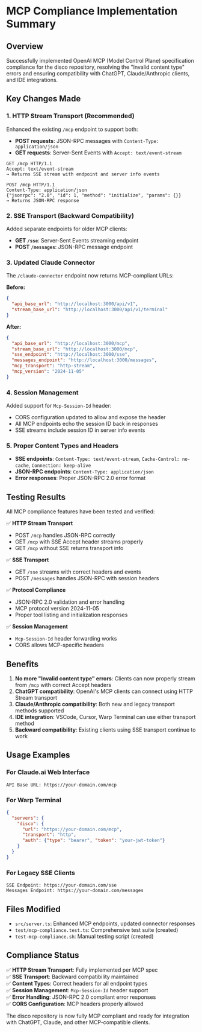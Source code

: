 # MCP Compliance Implementation Summary

## Overview
Successfully implemented OpenAI MCP (Model Control Plane) specification compliance for the disco repository, resolving the "Invalid content type" errors and ensuring compatibility with ChatGPT, Claude/Anthropic clients, and IDE integrations.

## Key Changes Made

### 1. HTTP Stream Transport (Recommended)
Enhanced the existing `/mcp` endpoint to support both:
- **POST requests**: JSON-RPC messages with `Content-Type: application/json`
- **GET requests**: Server-Sent Events with `Accept: text/event-stream`

```
GET /mcp HTTP/1.1
Accept: text/event-stream
→ Returns SSE stream with endpoint and server info events

POST /mcp HTTP/1.1
Content-Type: application/json
{"jsonrpc": "2.0", "id": 1, "method": "initialize", "params": {}}
→ Returns JSON-RPC response
```

### 2. SSE Transport (Backward Compatibility)
Added separate endpoints for older MCP clients:
- **GET `/sse`**: Server-Sent Events streaming endpoint
- **POST `/messages`**: JSON-RPC message endpoint

### 3. Updated Claude Connector
The `/claude-connector` endpoint now returns MCP-compliant URLs:

**Before:**
```json
{
  "api_base_url": "http://localhost:3000/api/v1",
  "stream_base_url": "http://localhost:3000/api/v1/terminal"
}
```

**After:**
```json
{
  "api_base_url": "http://localhost:3000/mcp",
  "stream_base_url": "http://localhost:3000/mcp",
  "sse_endpoint": "http://localhost:3000/sse",
  "messages_endpoint": "http://localhost:3000/messages",
  "mcp_transport": "http-stream",
  "mcp_version": "2024-11-05"
}
```

### 4. Session Management
Added support for `Mcp-Session-Id` header:
- CORS configuration updated to allow and expose the header
- All MCP endpoints echo the session ID back in responses
- SSE streams include session ID in server info events

### 5. Proper Content Types and Headers
- **SSE endpoints**: `Content-Type: text/event-stream`, `Cache-Control: no-cache`, `Connection: keep-alive`
- **JSON-RPC endpoints**: `Content-Type: application/json`
- **Error responses**: Proper JSON-RPC 2.0 error format

## Testing Results

All MCP compliance features have been tested and verified:

✅ **HTTP Stream Transport**
- POST `/mcp` handles JSON-RPC correctly
- GET `/mcp` with SSE Accept header streams properly
- GET `/mcp` without SSE returns transport info

✅ **SSE Transport**
- GET `/sse` streams with correct headers and events
- POST `/messages` handles JSON-RPC with session headers

✅ **Protocol Compliance**
- JSON-RPC 2.0 validation and error handling
- MCP protocol version 2024-11-05
- Proper tool listing and initialization responses

✅ **Session Management**
- `Mcp-Session-Id` header forwarding works
- CORS allows MCP-specific headers

## Benefits

1. **No more "Invalid content type" errors**: Clients can now properly stream from `/mcp` with correct Accept headers
2. **ChatGPT compatibility**: OpenAI's MCP clients can connect using HTTP Stream transport
3. **Claude/Anthropic compatibility**: Both new and legacy transport methods supported
4. **IDE integration**: VSCode, Cursor, Warp Terminal can use either transport method
5. **Backward compatibility**: Existing clients using SSE transport continue to work

## Usage Examples

### For Claude.ai Web Interface
```
API Base URL: https://your-domain.com/mcp
```

### For Warp Terminal
```json
{
  "servers": {
    "disco": {
      "url": "https://your-domain.com/mcp",
      "transport": "http",
      "auth": {"type": "bearer", "token": "your-jwt-token"}
    }
  }
}
```

### For Legacy SSE Clients
```
SSE Endpoint: https://your-domain.com/sse
Messages Endpoint: https://your-domain.com/messages
```

## Files Modified

- `src/server.ts`: Enhanced MCP endpoints, updated connector responses
- `test/mcp-compliance.test.ts`: Comprehensive test suite (created)
- `test-mcp-compliance.sh`: Manual testing script (created)

## Compliance Status

✅ **HTTP Stream Transport**: Fully implemented per MCP spec  
✅ **SSE Transport**: Backward compatibility maintained  
✅ **Content Types**: Correct headers for all endpoint types  
✅ **Session Management**: `Mcp-Session-Id` header support  
✅ **Error Handling**: JSON-RPC 2.0 compliant error responses  
✅ **CORS Configuration**: MCP headers properly allowed  

The disco repository is now fully MCP compliant and ready for integration with ChatGPT, Claude, and other MCP-compatible clients.